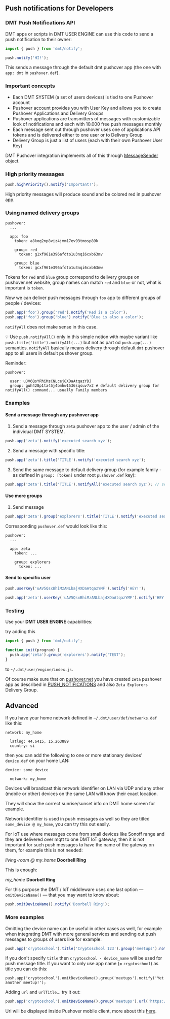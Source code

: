 ## Push notifications for Developers

### DMT Push Notifications API

DMT apps or scripts in DMT USER ENGINE can use this code to send a push notification to their owner:

```js
import { push } from 'dmt/notify';

push.notify('HI!');
```

This sends a message through the default dmt pushover app (the one with `app: dmt` in `pushover.def`).

### Important concepts

- Each DMT SYSTEM (a set of users devices) is tied to one Pushover account
- Pushover account provides you with User Key and allows you to create Pushover Applications and Delivery Groups
- Pushover applications are transmitters of messages with customizable look of notifications and each with 10.000 free push messages monthly
- Each message sent out through pushover uses one of applications API tokens and is delivered either to one user or to Delivery Group
- Delivery Group is just a list of users (each with their own Pushover User Key)

DMT Pushover integration implements all of this through [MessageSender](https://github.com/uniqpath/dmt/blob/main/core/node/notify/lib/pushover/messageSender.js) object.

### High priority messages

```javascript
push.highPriority().notify('Important!');
```

High priority messages will produce sound and be colored red in pushover app.

### Using named delivery groups

```
pushover:
  ...
  
  app: foo
    token: a8kog2np8viz4jmm17ev93tmosp89k

    group: red
      token: g1xf961e396afdto1u3nqi6cxb63mv

    group: blue
      token: gcxf961e396afdto1u3nqi6cxb63mw
```

Tokens for `red` and `blue` group correspond to delivery groups on pushover.net website, group names can match `red` and `blue` or not, what is important is `token`.

Now we can deliver push messages through `foo` app to different groups of people / devices:

```js
push.app('foo').group('red').notify('Red is a color');
push.app('foo').group('blue').notify('Blue is also a color');
```

`notifyAll` does not make sense in this case. 

💡 Use `push.notifyAll()` only in this simple notion with maybe variant like `push.title('title').notifyAll(...)` but not as part od `push.app(...)` semantics. `notifyAll` basically means delivery through default `dmt` pushover app to all users in default pushover group.

Reminder:

```
pushover:

  user: uJV6QsYRhiMzCNLcej8XDaAtqazYDJ
  group: guh428p1ta45j4bmhw1536sqsuv7x2 # default delivery group for notifyAll() command... usually Family members
```

### Examples

#### Send a message through any pushover app

1. Send a message through `Zeta` pushover app to the user / admin of the individual DMT SYSTEM.

```js
push.app('zeta').notify('executed search xyz');
```

2. Send a message with specific title:

```javascript
push.app('zeta').title('TITLE').notify('executed search xyz');
```

3. Send the same message to default delivery group (for example family - as defined in `group: [token]` under root `pushover.def` key):

```js
push.app('zeta').title('TITLE').notifyAll('executed search xyz'); // sends to everyone in default group
```

#### Use more groups

1. Send message 

```js
push.app('zeta').group('explorers').title('TITLE').notify('executed search xyz');
```

Corresponding `pushover.def` would look like this:

```
pushover:
  ...
  
  app: zeta
    token: ...

    group: explorers
      token: ...
```

#### Send to specific user

```javascript
push.userKey('uAV5QsxBhiMzANLbaj4XDaAtqazYMF').notify('HEY!');

push.app('zeta').userKey('uAV5QsxBhiMzANLbaj4XDaAtqazYMF').notify('HEY!');
```

### Testing 

Use your **DMT USER ENGINE** capabilities:

try adding this 

```js
import { push } from 'dmt/notify';

function init(program) {
  push.app('zeta').group('explorers').notify('TEST');
}
```

to `~/.dmt/user/engine/index.js`.

Of course make sure that on [pushover.net](https://pushover.net) you have created `zeta` pushover app as described in [PUSH_NOTIFICATIONS](PUSH_NOTIFICATIONS.md) and also `Zeta Explorers` Delivery Group.

## Advanced

If you have your home network defined in `~/.dmt/user/def/networks.def` like this:

```
network: my_home

  latlng: 44.6415, 15.263889
  country: si
```

then you can add the following to one or more stationary devices' `device.def` on your home LAN:

```
device: some_device

  network: my_home
```

Devices will broadcast this network identifier on LAN via UDP and any other (mobile or other) devices on the same LAN will know their exact location.

They will show the correct sunrise/sunset info on DMT home screen for example.

Network identifier is used in push messages as well so they are titled `some_device @ my_home`, you can try this out easily.

For IoT use where messages come from small devices like Sonoff range and they are delivered over mqtt to one DMT IoT gateway, then it is not important for such push messages to have the name of the gateway on them, for example this is not needed:

_living-room @ my_home_
**Doorbell Ring**

This is enough:

_my_home_
**Doorbell Ring**

For this purpose the DMT / IoT middleware uses one last option —  `omitDeviceName()` — that you may want to know about:

```javascript
push.omitDeviceName().notify('Doorbell Ring');
```

### More examples

Omitting the device name can be useful in other cases as well, for example when integrating DMT with more general services and sending out push messages to groups of users like for example:

```javascript
push.app('cryptoschool').title('Cryptoschool 123').group('meetups').notify('Yet another meetup!');
```

If you don't specify `title` then `cryptoschool · device_name` will be used for push message title. If you want to only use app name (= `cryptoschool`) as title you can do this:

```
push.app('cryptoschool').omitDeviceName().group('meetups').notify('Yet another meetup!');
```

Adding `url` and `urlTitle`... try it out:

```javascript
push.app('cryptoschool').omitDeviceName().group('meetups').url('https://example.com').urlTitle('CLICK HERE FOR MEETUP').notify('Yet another meetup!');
```

Url will be displayed inside Pushover mobile client, more about this [here](https://pushover.net/api#urls).

